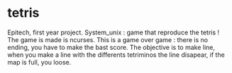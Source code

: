 # tetris
Epitech, first year project. System_unix : game that reproduce the tetris ! The game is made is ncurses. This is a game over game : there is no ending, you have to make the bast score. The objective is to make line, when you make a line with the differents tetriminos the line disapear, if the map is full, you loose.
